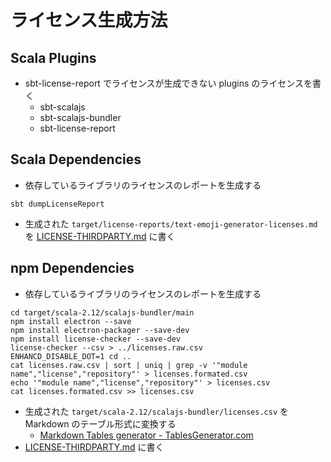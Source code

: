 # ライセンス生成方法

## Scala Plugins

- sbt-license-report でライセンスが生成できない plugins のライセンスを書く
    - sbt-scalajs
    - sbt-scalajs-bundler
    - sbt-license-report

## Scala Dependencies

- 依存しているライブラリのライセンスのレポートを生成する

```shell
sbt dumpLicenseReport
```

- 生成された `target/license-reports/text-emoji-generator-licenses.md` を [LICENSE-THIRDPARTY.md](/LICENSE-THIRDPARTY.md) に書く

## npm Dependencies

- 依存しているライブラリのライセンスのレポートを生成する

```shell
cd target/scala-2.12/scalajs-bundler/main
npm install electron --save
npm install electron-packager --save-dev
npm install license-checker --save-dev
license-checker --csv > ../licenses.raw.csv
ENHANCD_DISABLE_DOT=1 cd ..
cat licenses.raw.csv | sort | uniq | grep -v '"module name","license","repository"' > licenses.formated.csv
echo '"module name","license","repository"' > licenses.csv
cat licenses.formated.csv >> licenses.csv
```

- 生成された `target/scala-2.12/scalajs-bundler/licenses.csv` を Markdown のテーブル形式に変換する
    - [Markdown Tables generator - TablesGenerator.com](http://www.tablesgenerator.com/markdown_tables)
- [LICENSE-THIRDPARTY.md](/LICENSE-THIRDPARTY.md) に書く
